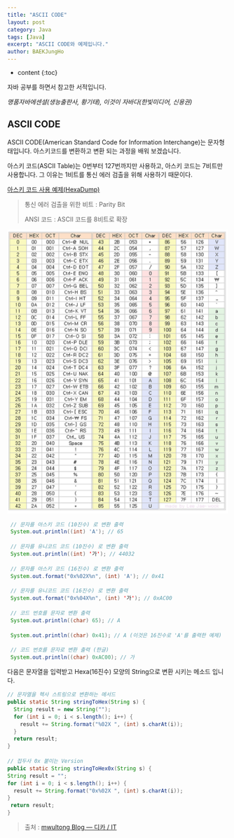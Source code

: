```yaml
---
title: "ASCII CODE"
layout: post
category: Java
tags: [Java]
excerpt: "ASCII CODE와 예제입니다."
author: BAEKJungHo
---
```


* content
{:toc}

자바 공부를 하면서 참고한 서적입니다.

_명품자바에센셜(생능출판사, 황기태), 이것이 자바다(한빛미디어, 신용권)_

## ASCII CODE

  ASCII CODE(American Standard Code for Information Interchange)는 문자형태입니다.
  아스키코드를 변환하고 변환 되는 과정을 배워 보겠습니다.

  아스키 코드(ASCII Table)는 0번부터 127번까지만 사용하고, 아스키 코드는 7비트만 사용합니다.
  그 이유는 1비트를 통신 에러 검출을 위해 사용하기 때문이다.

  [아스키 코드 사용 예제(HexaDump)](https://baekjungho.github.io/java-byte/)

  > 통신 에러 검출을 위한 비트 : Parity Bit
  >
  > ANSI 코드 : ASCII 코드를 8비트로 확장

  ![ascii](/images/posts/201904/ascii.jpg)

  ```java
   // 문자를 아스키 코드 (10진수) 로 변환 출력
   System.out.println((int) 'A'); // 65

   // 문자를 유니코드 코드 (10진수) 로 변환 출력
   System.out.println((int) '가'); // 44032

   // 문자를 아스키 코드 (16진수) 로 변환 출력
   System.out.format("0x%02X%n", (int) 'A'); // 0x41

   // 문자를 유니코드 코드 (16진수) 로 변환 출력
   System.out.format("0x%04X%n", (int) '가'); // 0xAC00

   // 코드 번호를 문자로 변환 출력
   System.out.println((char) 65); // A

   System.out.println((char) 0x41); // A (이것은 16진수로 'A'를 출력한 예제)

   // 코드 번호를 문자로 변환 출력 (한글)
   System.out.println((char) 0xAC00); // 가
   ```

   다음은 문자열을 입력받고 Hexa(16진수) 모양의 String으로 변환 시키는 메소드 입니다.

   ```java
   // 문자열을 헥사 스트링으로 변환하는 메서드
   public static String stringToHex(String s) {
     String result = new String("");
     for (int i = 0; i < s.length(); i++) {
       result += String.format("%02X ", (int) s.charAt(i));
     }
     return result;
   }

   // 접두사 0x 붙이는 Version
   public static String stringToHex0x(String s) {
   String result = "";
   for (int i = 0; i < s.length(); i++) {
     result += String.format("0x%02X ", (int) s.charAt(i));
   }
    return result;
   }
   ```

   > 출처 : [mwultong Blog ― 디카 / IT](http://mwultong.blogspot.com/2006/10/java-char-to-ascii-unicode.html)
